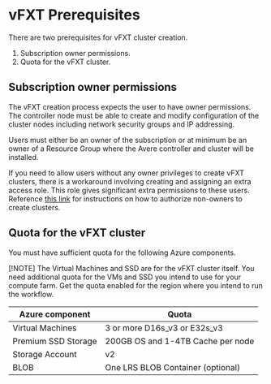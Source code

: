 # vFXT Prerequisites
There are two prerequisites for vFXT cluster creation.

1. Subscription owner permissions.
1. Quota for the vFXT cluster.

## Subscription owner permissions
The vFXT creation process expects the user to have owner permissions. The controller node must be able to create and modify configuration of the cluster nodes including network security groups and IP addressing.

Users must either be an owner of the subscription or at minimum be an owner of a Resource Group where the Avere controller and cluster will be installed.  

If you need to allow users without any owner privileges to create vFXT clusters, there is a workaround involving creating and assigning an extra access role. This role gives significant extra permissions to these users. Reference [this link](docs/NonOwner.md) for instructions on how to authorize non-owners to create clusters.

## Quota for the vFXT cluster
You must have sufficient quota for the following Azure components.  

[!NOTE]
The Virtual Machines and SSD are for the vFXT cluster itself.  You need additional quota for the VMs and SSD you intend to use for your compute farm.  Get the quota enabled for the region where you intend to run the workflow.

|Azure component|Quota|
|----------|-----------|
|Virtual Machines|3 or more D16s_v3 or E32s_v3|
|Premium SSD Storage|200GB OS and 1-4TB Cache per node|
|Storage Account|v2|
|BLOB|One LRS BLOB Container (optional)|
<!--
|Role|Custom role defined in advance|
|Vnet|One vnet for the Avere cluster|
|Subnet|One Subnet for the Avere cluster|
|Resource Group|One Resource group|
-->
